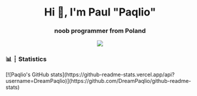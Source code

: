 <h1 align="center">Hi 👋, I'm Paul "Paqlio"</h1>
<h3 align="center">noob programmer from Poland</h3>
<center>
<image src=https://discord.c99.nl/widget/theme-1/709888532226899989.png> </image>
</center>


<h3 align="left">📊 ┆ Statistics</h3>
[![Paqlio's GitHub stats](https://github-readme-stats.vercel.app/api?username=DreamPaqlio)](https://github.com/DreamPaqlio/github-readme-stats)
 
